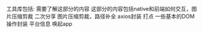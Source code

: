 

工具库包括: 需要了解这部分的内容
这部分的内容包括native和前端如何交互，图片压缩剪裁
二次分享
图片压缩剪裁，路径补全
axios封装
打点
一些基本的DOM操作封装
平台信息
唤起app
